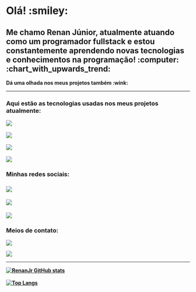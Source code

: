 <h1>Olá! :smiley: </h1>

<h2>Me chamo Renan Júnior, atualmente atuando como um programador fullstack e estou constantemente aprendendo novas tecnologias e conhecimentos na programação! :computer: :chart_with_upwards_trend: </h2>

<p> <b>Dá uma olhada nos meus projetos também :wink:<b> </p>

<hr>

<h3>Aqui estão as tecnologias usadas nos meus projetos atualmente: </h3>

<img src="https://img.shields.io/badge/HTML5-E34F26?style=for-the-badge&logo=html5&logoColor=white"/> 
<br>
<br>
<img src="https://img.shields.io/badge/CSS3-1572B6?style=for-the-badge&logo=css3&logoColor=white"/>
<br>
<br>
<img src="https://img.shields.io/badge/JavaScript-323330?style=for-the-badge&logo=javascript&logoColor=F7DF1E"/>
<br>
<br>
<img src="https://img.shields.io/badge/React-20232A?style=for-the-badge&logo=react&logoColor=61DAFB"/>
  
<h3> Minhas redes sociais: <h3>
 <a href="https://www.instagram.com/renan_jrrrr/" target="_blank"> <img src="https://img.shields.io/badge/Instagram-E4405F?style=for-the-badge&logo=instagram&logoColor=white"/> </a>
    <br>
    <br>
 <a href="https://www.facebook.com/profile.php?id=100011666990202" target="_blank"> <img src="https://img.shields.io/badge/Facebook-1877F2?style=for-the-badge&logo=facebook&logoColor=white"/> </a>
    <br>
    <br>
   <a href="https://www.linkedin.com/in/renan-j%C3%BAnior/" target="_blank"> <img src="https://img.shields.io/badge/LinkedIn-0077B5?style=for-the-badge&logo=linkedin&logoColor=white" target="_blank"/> </a> 
  
<h3> Meios de contato: </h3>
  
 <a href="https://wa.me/5521965036374" target="_blank" > <img src="https://img.shields.io/badge/WhatsApp-25D366?style=for-the-badge&logo=whatsapp&logoColor=white"/> </a> 
  

  
 <a href="mailto:renanjrr679@gmail.com" target="_blank"> <img src="https://img.shields.io/badge/Gmail-D14836?style=for-the-badge&logo=gmail&logoColor=white"/> </a> 

  <hr>
  
  [![RenanJr GitHub stats](https://github-readme-stats.vercel.app/api?username=Renanjuniior6)](https://github.com/anuraghazra/github-readme-stats)
  <br> 
  <br>
  [![Top Langs](https://github-readme-stats.vercel.app/api/top-langs/?username=Renanjuniior6)](https://github.com/anuraghazra/github-readme-stats)
  

  
  
  
  
  







